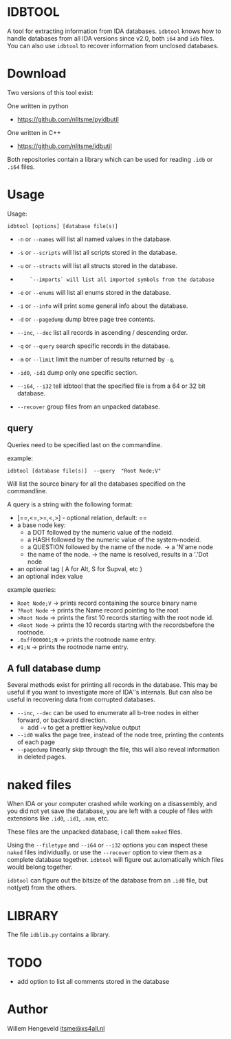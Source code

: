 IDBTOOL
=======

A tool for extracting information from IDA databases.
`idbtool` knows how to handle databases from all IDA versions since v2.0, both `i64` and `idb` files.
You can also use `idbtool` to recover information from unclosed databases.

Download
========

Two versions of this tool exist:

One written in python
 * https://github.com/nlitsme/pyidbutil

One written in C++
 * https://github.com/nlitsme/idbutil

Both repositories contain a library which can be used for reading `.idb` or `.i64` files.


Usage
=====

Usage: 

    idbtool [options] [database file(s)]

 * `-n` or `--names`  will list all named values in the database.
 * `-s` or `--scripts` will list all scripts stored in the database.
 * `-u` or `--structs` will list all structs stored in the database.
 *         `--imports` will list all imported symbols from the database
 * `-e` or `--enums` will list all enums stored in the database.
 * `-i` or `--info` will print some general info about the database. 

 * `-d` or `--pagedump`  dump btree page tree contents.
 * `--inc`, `--dec` list all records in ascending / descending order.
 * `-q` or `--query` search specific records in the database.
 * `-m` or `--limit` limit the number of results returned by `-q`.
 * `-id0`, `-id1` dump only one specific section.
 * `--i64`, `--i32` tell idbtool that the specified file is from a 64 or 32 bit database.
 * `--recover` group files from an unpacked database.

query
-----

Queries need to be specified last on the commandline.

example:

    idbtool [database file(s)]  --query  "Root Node;V"

Will list the source binary for all the databases specified on the commandline.

A query is a string with the following format:

 * [==,<=,>=,<,>]  - optional relation, default: ==
 * a base node key:
    * a DOT followed by the numeric value of the nodeid.
    * a HASH followed by the numeric value of the system-nodeid.
    * a QUESTION followed by the name of the node. -> a 'N'ame node
    * the name of the node.  -> the name is resolved, results in a '.'Dot node
 * an optional tag ( A for Alt, S for Supval, etc )
 * an optional index value

example queries:
 * `Root Node;V` -> prints record containing the source binary name
 * `?Root Node` -> prints the Name record pointing to the root
 * `>Root Node` -> prints the first 10 records starting with the root node id.
 * `<Root Node` -> prints the 10 records startng with the recordsbefore the rootnode.
 * `.0xff000001;N` -> prints the rootnode name entry.
 * `#1;N` -> prints the rootnode name entry.


A full database dump
--------------------

Several methods exist for printing all records in the database. This may be useful if
you want to investigate more of IDA''s internals. But can also be useful in recovering
data from corrupted databases.

 * `--inc`, `--dec` can be used to enumerate all b-tree nodes in either forward, or backward direction.
    * add `-v` to get a prettier key/value output
 * `--id0`  walks the page tree, instead of the node tree, printing the contents of each page
 * `--pagedump` linearly skip through the file, this will also reveal information in deleted pages.

naked files
===========

When IDA or your computer crashed while working on a disassembly, and you did not yet save the database,
you are left with a couple of files with extensions like `.id0`, `.id1`, `.nam`, etc.

These files are the unpacked database, i call them `naked` files.

Using the `--filetype` and `--i64` or `--i32` options you can inspect these `naked` files individually.
or use the `--recover` option to view them as a complete database together.
`idbtool` will figure out automatically which files would belong together.

`idbtool` can figure out the bitsize of the database from an `.id0` file, but not(yet) from the others.


LIBRARY
=======

The file `idblib.py` contains a library.


TODO
====

 * add option to list all comments stored in the database

Author
======

Willem Hengeveld <itsme@xs4all.nl>

